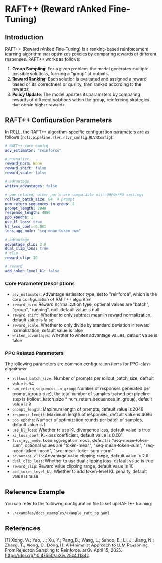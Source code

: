 # RAFT++ (Reward rAnked Fine-Tuning)

## Introduction

RAFT++ (Reward rAnked Fine-Tuning) is a ranking-based reinforcement learning algorithm that optimizes policies by comparing rewards of different responses. RAFT++ works as follows:

1. **Group Sampling**: For a given problem, the model generates multiple possible solutions, forming a "group" of outputs.
2. **Reward Ranking**: Each solution is evaluated and assigned a reward based on its correctness or quality, then ranked according to the rewards.
3. **Policy Update**: The model updates its parameters by comparing rewards of different solutions within the group, reinforcing strategies that obtain higher rewards.

## RAFT++ Configuration Parameters

In ROLL, the RAFT++ algorithm-specific configuration parameters are as follows (`roll.pipeline.rlvr.rlvr_config.RLVRConfig`):

```yaml
# RAFT++ core config
adv_estimator: "reinforce"

# normalize
reward_norm: None
reward_shift: false
reward_scale: false

# advantage
whiten_advantages: false

# ppo related, other parts are compatible with GRPO/PPO settings
rollout_batch_size: 64  # prompt
num_return_sequences_in_group: 8
prompt_length: 2048
response_length: 4096
ppo_epochs: 1
use_kl_loss: true
kl_loss_coef: 0.001
loss_agg_mode: "seq-mean-token-sum"

# advantage
advantage_clip: 2.0
dual_clip_loss: true
# clip
reward_clip: 10

# reward
add_token_level_kl: false
```

### Core Parameter Descriptions

- `adv_estimator`: Advantage estimator type, set to "reinforce", which is the core configuration of RAFT++ algorithm
- `reward_norm`: Reward normalization type, optional values are "batch", "group", "running", null, default value is null
- `reward_shift`: Whether to only subtract mean in reward normalization, default value is false
- `reward_scale`: Whether to only divide by standard deviation in reward normalization, default value is false
- `whiten_advantages`: Whether to whiten advantage values, default value is false

### PPO Related Parameters

The following parameters are common configuration items for PPO-class algorithms:

- `rollout_batch_size`: Number of prompts per rollout_batch_size, default value is 64
- `num_return_sequences_in_group`: Number of responses generated per prompt (group size), the total number of samples trained per pipeline step is (rollout_batch_size * num_return_sequences_in_group), default value is 8
- `prompt_length`: Maximum length of prompts, default value is 2048
- `response_length`: Maximum length of responses, default value is 4096
- `ppo_epochs`: Number of optimization rounds per batch of samples, default value is 1
- `use_kl_loss`: Whether to use KL divergence loss, default value is true
- `kl_loss_coef`: KL-loss coefficient, default value is 0.001
- `loss_agg_mode`: Loss aggregation mode, default is "seq-mean-token-sum", optional values are "token-mean", "seq-mean-token-sum", "seq-mean-token-mean", "seq-mean-token-sum-norm"
- `advantage_clip`: Advantage value clipping range, default value is 2.0
- `dual_clip_loss`: Whether to use dual clipping loss, default value is true
- `reward_clip`: Reward value clipping range, default value is 10
- `add_token_level_kl`: Whether to add token-level KL penalty, default value is false

## Reference Example

You can refer to the following configuration file to set up RAFT++ training:
- `./examples/docs_examples/example_raft_pp.yaml`

## References
[1] Xiong, W.; Yao, J.; Xu, Y.; Pang, B.; Wang, L.; Sahoo, D.; Li, J.; Jiang, N.; Zhang, T.; Xiong, C.; Dong, H. A Minimalist Approach to LLM Reasoning: From Rejection Sampling to Reinforce. arXiv April 15, 2025. https://doi.org/10.48550/arXiv.2504.11343.